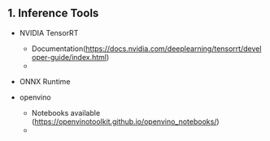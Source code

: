 


## 1. Inference Tools 
- NVIDIA TensorRT
    - Documentation(https://docs.nvidia.com/deeplearning/tensorrt/developer-guide/index.html) 
    -   
- ONNX Runtime

- openvino
    - Notebooks available (https://openvinotoolkit.github.io/openvino_notebooks/)
    - 





